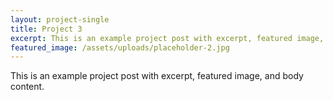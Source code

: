 ```yaml
---
layout: project-single
title: Project 3
excerpt: This is an example project post with excerpt, featured image, and body content.
featured_image: /assets/uploads/placeholder-2.jpg
---
```

This is an example project post with excerpt, featured image, and body content.